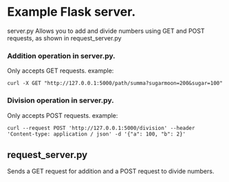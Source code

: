 # Example Flask server.

server.py
Allows you to add and divide numbers
using GET and POST requests,
as shown in request_server.py

### Addition operation in server.py.
Only accepts GET requests.
example:
```shell
curl -X GET "http://127.0.0.1:5000/path/summa?sugarmoon=200&sugar=100"
```

### Division operation in server.py.
Only accepts POST requests.
example:
```shell
curl --request POST 'http://127.0.0.1:5000/division' --header 'Content-type: application / json' -d '{"a": 100, "b": 2}'
```

## request_server.py
Sends a GET request for addition
and a POST request to divide numbers.


